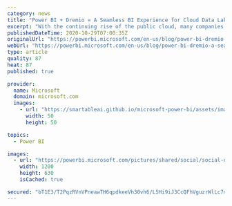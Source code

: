 ```yaml
---
category: news
title: "Power BI + Dremio = A Seamless BI Experience for Cloud Data Lakes"
excerpt: "With the continuing rise of the public cloud, many companies are now centralizing their data in massive cloud data warehouses and data lakes powered by storage services, such as Azure Data Lake Storage (ADLS). The challenge is to deliver insights on these data warehouses and data lakes rapidly and cost-efficiently."
publishedDateTime: 2020-10-29T07:00:35Z
originalUrl: "https://powerbi.microsoft.com/en-us/blog/power-bi-dremio-a-seamless-bi-experience-for-cloud-data-lakes/"
webUrl: "https://powerbi.microsoft.com/en-us/blog/power-bi-dremio-a-seamless-bi-experience-for-cloud-data-lakes/"
type: article
quality: 87
heat: 87
published: true

provider:
  name: Microsoft
  domain: microsoft.com
  images:
    - url: "https://smartableai.github.io/microsoft-power-bi/assets/images/organizations/microsoft.com-50x50.jpg"
      width: 50
      height: 50

topics:
  - Power BI

images:
  - url: "https://powerbi.microsoft.com/pictures/shared/social/social-default-image.png"
    width: 1200
    height: 630
    isCached: true

secured: "bT1E3/T2PqzRVnVPneawTH6qpdkeeVh30vh6/L5Hi9iJ3CcQFhVguzrWlLc7maYfrxCSt85vvOdlBFjgE2KcYD08iRi07vlm4HHT9BJwD09HrCyhHH1tTqAEkdefJI7De69K2TQgNhCer6Eon/hDvU8RCmSQouOy/WNoXok1WI5ZpcmnJc42QC7xgEJuRYsPKVtDS56A0kwbASvSIfC7IGE1tJV+2Tzq9+my92gO7nC9tTCPw3IksFBRf4V1K8q6ploEgx5BVeeL7oPwi7MhLcT1ofPIAUXvFrAF1KPTnIc7hSTYM1fJJvuKCItlRwEd4jovTwjdPaKnR8Tm9Pey160l/cFEySKKYyuzWyZZQwg=;2H275jEFpmIUk2sYGLnDwg=="
---
```


